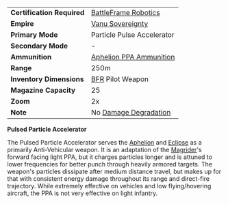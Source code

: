|                            |                                                                     |
| -------------------------- | ------------------------------------------------------------------- |
| **Certification Required** | [BattleFrame Robotics](../vehicles/BattleFrame_Robotics.md)         |
| **Empire**                 | [Vanu Sovereignty](../etc/Vanu_Sovereignty.md)                      |
| **Primary Mode**           | Particle Pulse Accelerator                                          |
| **Secondary Mode**         | \-                                                                  |
| **Ammunition**             | [Aphelion PPA Ammunition](../ammunition/Aphelion_PPA_Ammunition.md) |
| **Range**                  | 250m                                                                |
| **Inventory Dimensions**   | [BFR](../vehicles/BattleFrame_Robotics.md) Pilot Weapon             |
| **Magazine Capacity**      | 25                                                                  |
| **Zoom**                   | 2x                                                                  |
| **Note**                   | No [Damage Degradation](../terminology/Damage_Degradation.md)       |

**Pulsed Particle Accelerator**

The Pulsed Particle Accelerator serves the [Aphelion](../vehicles/Aphelion.md)
and [Eclipse](../vehicles/Eclipse.md) as a primarily Anti-Vehicular weapon. It
is an adaptation of the [Magrider](../vehicles/Magrider.md)'s forward facing
light PPA, but it charges particles longer and is attuned to lower frequencies
for better punch through heavily armored targets. The weapon's particles
dissipate after medium distance travel, but makes up for that with consistent
energy damage throughout its range and direct-fire trajectory. While extremely
effective on vehicles and low flying/hovering aircraft, the PPA is not very
effective on light infantry.
